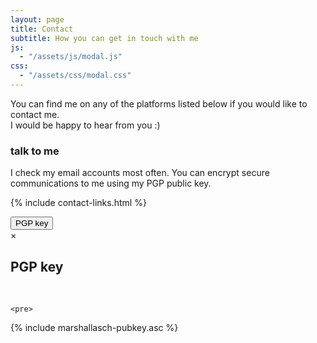 ```yaml
---
layout: page
title: Contact
subtitle: How you can get in touch with me
js:
  - "/assets/js/modal.js"
css:
  - "/assets/css/modal.css"
---
```


You can find me on any of the platforms listed below if you would like to contact me.<br>
I would be happy to hear from you :)

### talk to me

I check my email accounts most often. You can encrypt secure communications to me using my PGP public key.


{% include contact-links.html %}


<!-- Trigger/Open The Modal -->
<button id="pgp_button" class="modal-button">
	<span class="fa-stack fa-lg" aria-hidden="true">
        <i class="fas fa-circle fa-stack-2x"></i>
        <i class="fas fa-key fa-stack-1x fa-inverse"></i>
      </span>
      PGP key
  </button>

<!-- The Modal -->
<div id="pgp_modal" class="modal">

  <!-- Modal content -->
  <div class="modal-content">
    <span class="close">&times;</span>
    <h2>PGP key</h2>
    <br />

    <pre>
{% include marshallasch-pubkey.asc %}
	</pre>
  </div>

</div>